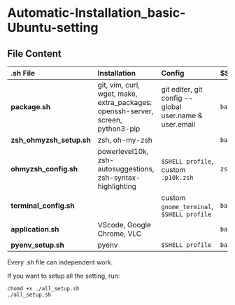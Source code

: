 # Automatic-Installation_basic-Ubuntu-setting

## File Content

| .sh File                 | Installation                                                                    | Config                                                 | $Shell |
| :----------------------- | :------------------------------------------------------------------------------ | :----------------------------------------------------- | ------ |
| **package.sh**           | git, vim, curl, wget, make, extra_packages: openssh-server, screen, python3-pip | git editer, git config --global user.name & user.email | `bash` |
| **zsh_ohmyzsh_setup.sh** | zsh, oh-my-zsh                                                                  |                                                        | `bash` |
| **ohmyzsh_config.sh**    | powerlevel10k, zsh-autosuggestions, zsh-syntax-highlighting                     | `$SHELL profile`, custom `.p10k.zsh`                   | `zsh`  |
| **terminal_config.sh**   |                                                                                 | custom `gnome_terminal`, `$SHELL profile`              | `bash` |
| **application.sh**       | VScode, Google Chrome, VLC                                                      |                                                        | `bash` |
| **pyenv_setup.sh**       | pyenv                                                                           | `$SHELL profile`                                       | `bash` |

Every .sh file can independent work.

If you want to setup all the setting, run:

```shell
chomd +x ./all_setup.sh
./all_setup.sh
```
